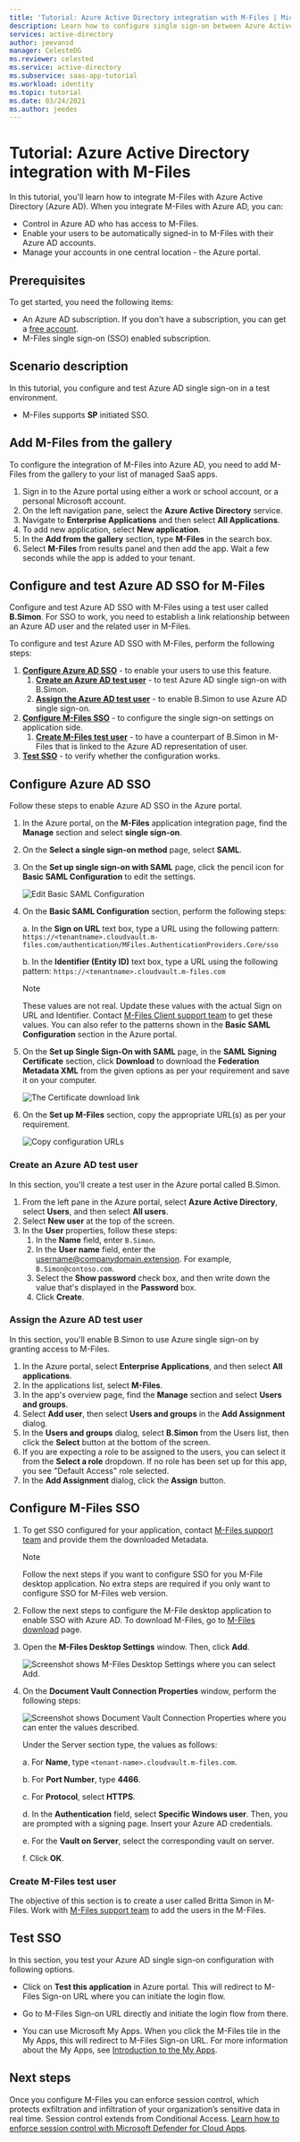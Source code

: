 ```yaml
---
title: 'Tutorial: Azure Active Directory integration with M-Files | Microsoft Docs'
description: Learn how to configure single sign-on between Azure Active Directory and M-Files.
services: active-directory
author: jeevansd
manager: CelesteDG
ms.reviewer: celested
ms.service: active-directory
ms.subservice: saas-app-tutorial
ms.workload: identity
ms.topic: tutorial
ms.date: 03/24/2021
ms.author: jeedes
---
```

# Tutorial: Azure Active Directory integration with M-Files

In this tutorial, you'll learn how to integrate M-Files with Azure Active Directory (Azure AD). When you integrate M-Files with Azure AD, you can:

* Control in Azure AD who has access to M-Files.
* Enable your users to be automatically signed-in to M-Files with their Azure AD accounts.
* Manage your accounts in one central location - the Azure portal.

## Prerequisites

To get started, you need the following items:

* An Azure AD subscription. If you don't have a subscription, you can get a [free account](https://azure.microsoft.com/free/).
* M-Files single sign-on (SSO) enabled subscription.

## Scenario description

In this tutorial, you configure and test Azure AD single sign-on in a test environment.

* M-Files supports **SP** initiated SSO.

## Add M-Files from the gallery

To configure the integration of M-Files into Azure AD, you need to add M-Files from the gallery to your list of managed SaaS apps.

1. Sign in to the Azure portal using either a work or school account, or a personal Microsoft account.
1. On the left navigation pane, select the **Azure Active Directory** service.
1. Navigate to **Enterprise Applications** and then select **All Applications**.
1. To add new application, select **New application**.
1. In the **Add from the gallery** section, type **M-Files** in the search box.
1. Select **M-Files** from results panel and then add the app. Wait a few seconds while the app is added to your tenant.

## Configure and test Azure AD SSO for M-Files

Configure and test Azure AD SSO with M-Files using a test user called **B.Simon**. For SSO to work, you need to establish a link relationship between an Azure AD user and the related user in M-Files.

To configure and test Azure AD SSO with M-Files, perform the following steps:

1. **[Configure Azure AD SSO](#configure-azure-ad-sso)** - to enable your users to use this feature.
    1. **[Create an Azure AD test user](#create-an-azure-ad-test-user)** - to test Azure AD single sign-on with B.Simon.
    1. **[Assign the Azure AD test user](#assign-the-azure-ad-test-user)** - to enable B.Simon to use Azure AD single sign-on.
1. **[Configure M-Files SSO](#configure-m-files-sso)** - to configure the single sign-on settings on application side.
    1. **[Create M-Files test user](#create-m-files-test-user)** - to have a counterpart of B.Simon in M-Files that is linked to the Azure AD representation of user.
1. **[Test SSO](#test-sso)** - to verify whether the configuration works.

## Configure Azure AD SSO

Follow these steps to enable Azure AD SSO in the Azure portal.

1. In the Azure portal, on the **M-Files** application integration page, find the **Manage** section and select **single sign-on**.
1. On the **Select a single sign-on method** page, select **SAML**.
1. On the **Set up single sign-on with SAML** page, click the pencil icon for **Basic SAML Configuration** to edit the settings.

   ![Edit Basic SAML Configuration](common/edit-urls.png)

4. On the **Basic SAML Configuration** section, perform the following steps:

	a. In the **Sign on URL** text box, type a URL using the following pattern:
    `https://<tenantname>.cloudvault.m-files.com/authentication/MFiles.AuthenticationProviders.Core/sso`

    b. In the **Identifier (Entity ID)** text box, type a URL using the following pattern:
    `https://<tenantname>.cloudvault.m-files.com`

	> [!NOTE]
	> These values are not real. Update these values with the actual Sign on URL and Identifier. Contact [M-Files Client support team](mailto:support@m-files.com) to get these values. You can also refer to the patterns shown in the **Basic SAML Configuration** section in the Azure portal.

5. On the **Set up Single Sign-On with SAML** page, in the **SAML Signing Certificate** section, click **Download** to download the **Federation Metadata XML** from the given options as per your requirement and save it on your computer.

	![The Certificate download link](common/metadataxml.png)

6. On the **Set up M-Files** section, copy the appropriate URL(s) as per your requirement.

	![Copy configuration URLs](common/copy-configuration-urls.png)

### Create an Azure AD test user 

In this section, you'll create a test user in the Azure portal called B.Simon.

1. From the left pane in the Azure portal, select **Azure Active Directory**, select **Users**, and then select **All users**.
1. Select **New user** at the top of the screen.
1. In the **User** properties, follow these steps:
   1. In the **Name** field, enter `B.Simon`.  
   1. In the **User name** field, enter the username@companydomain.extension. For example, `B.Simon@contoso.com`.
   1. Select the **Show password** check box, and then write down the value that's displayed in the **Password** box.
   1. Click **Create**.

### Assign the Azure AD test user

In this section, you'll enable B.Simon to use Azure single sign-on by granting access to M-Files.

1. In the Azure portal, select **Enterprise Applications**, and then select **All applications**.
1. In the applications list, select **M-Files**.
1. In the app's overview page, find the **Manage** section and select **Users and groups**.
1. Select **Add user**, then select **Users and groups** in the **Add Assignment** dialog.
1. In the **Users and groups** dialog, select **B.Simon** from the Users list, then click the **Select** button at the bottom of the screen.
1. If you are expecting a role to be assigned to the users, you can select it from the **Select a role** dropdown. If no role has been set up for this app, you see "Default Access" role selected.
1. In the **Add Assignment** dialog, click the **Assign** button.

## Configure M-Files SSO

1. To get SSO configured for your application, contact [M-Files support team](mailto:support@m-files.com) and provide them the downloaded Metadata.
   
    >[!NOTE]
    >Follow the next steps if you want to configure SSO for you M-File desktop application. No extra steps are required if you only want to configure SSO for M-Files web version.  

1. Follow the next steps to configure the M-File desktop application to enable SSO with Azure AD. To download M-Files, go to [M-Files download](https://www.m-files.com/customers/product-downloads/download-update-links/) page.

1. Open the **M-Files Desktop Settings** window. Then, click **Add**.
   
    ![Screenshot shows M-Files Desktop Settings where you can select Add.](./media/m-files-tutorial/settings.png)

1. On the **Document Vault Connection Properties** window, perform the following steps:
   
    ![Screenshot shows Document Vault Connection Properties where you can enter the values described.](./media/m-files-tutorial/general.png)  

    Under the Server section type, the values as follows:  

    a. For **Name**, type `<tenant-name>.cloudvault.m-files.com`. 
 
    b. For **Port Number**, type **4466**. 

    c. For **Protocol**, select **HTTPS**. 

    d. In the **Authentication** field, select **Specific Windows user**. Then, you are prompted with a signing page. Insert your Azure AD credentials. 

    e. For the **Vault on Server**,  select the corresponding vault on server.
 
    f. Click **OK**.

### Create M-Files test user

The objective of this section is to create a user called Britta Simon in M-Files. Work with  [M-Files support team](mailto:support@m-files.com) to add the users in the M-Files.

## Test SSO 

In this section, you test your Azure AD single sign-on configuration with following options. 

* Click on **Test this application** in Azure portal. This will redirect to M-Files Sign-on URL where you can initiate the login flow. 

* Go to M-Files Sign-on URL directly and initiate the login flow from there.

* You can use Microsoft My Apps. When you click the M-Files tile in the My Apps, this will redirect to M-Files Sign-on URL. For more information about the My Apps, see [Introduction to the My Apps](https://support.microsoft.com/account-billing/sign-in-and-start-apps-from-the-my-apps-portal-2f3b1bae-0e5a-4a86-a33e-876fbd2a4510).

## Next steps

Once you configure M-Files you can enforce session control, which protects exfiltration and infiltration of your organization’s sensitive data in real time. Session control extends from Conditional Access. [Learn how to enforce session control with Microsoft Defender for Cloud Apps](/cloud-app-security/proxy-deployment-any-app).

